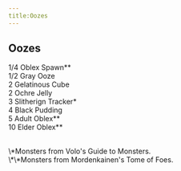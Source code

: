 ```yaml
---
title:Oozes
---
```


## Oozes

1/4 Oblex Spawn\*\*<br/>
1/2 Gray Ooze<br/>
2 Gelatinous Cube<br/>
2 Ochre Jelly<br/>
3 Slitherign Tracker\*<br/>
4 Black Pudding<br/>
5 Adult Oblex\*\*<br/>
10 Elder Oblex\*\*<br/>

<br/>
\*Monsters from Volo's Guide to Monsters.<br/>
\*\*Monsters from Mordenkainen's Tome of Foes.
